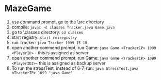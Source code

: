 # MazeGame
1. use command prompt, go to the \src directory
2. compile: `javac -d classes Tracker.java Game.java`
3. go to \classes directory: `cd classes`
4. start registry: `start rmiregistry`
5. run Tracker:  `java Tracker 1099 15 10`
6. open another commend prompt, run Game: `java Game <TrackerIP> 1099 <PlayerID>` - this is assigned as server
7. open another commend prompt, run Game: `java Game <TrackerIP> 1099 <PlayerID2>`- this is assigned as backup server
8. To run the stressTest, instead of 6-7, run: `java StressTest.java <TrackerIP> 1099 "java Game"`